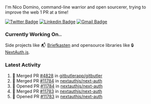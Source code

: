 
I'm Nico Domino, command-line warrior and open sourcerer, trying to improve the web 1 PR at a time!

[![Twitter Badge](https://img.shields.io/badge/-@ndom91-1ca0f1?style=flat-square&labelColor=1ca0f1&logo=twitter&logoColor=white&link=https://twitter.com/ndom91)](https://twitter.com/ndom91) [![Linkedin Badge](https://img.shields.io/badge/-ndom91-blue?style=flat-square&logo=Linkedin&logoColor=white&link=https://www.linkedin.com/in/ndom91/)](https://www.linkedin.com/in/ndom91/) [![Gmail Badge](https://img.shields.io/badge/-yo@ndo.dev-c14438?style=flat-square&logo=mail.ru&logoColor=white&link=mailto:yo@ndo.dev)](mailto:yo@ndo.dev)

### Currently Working On..

Side projects like 📬 [Briefkasten](https://briefkastenhq.com) and opensource libraries like 🔒 [NextAuth.js](https://github.com/nextauthjs/next-auth).

<!--START_SECTION_PROFILE_VIEWS:readme-info-->
<!--END_SECTION_PROFILE_VIEWS:readme-info-->

<!--START_SECTION_DAILY_COMMIT:readme-info-->
<!--END_SECTION_DAILY_COMMIT:readme-info-->

<!--START_SECTION_WEEKLY_COMMIT:readme-info-->
<!--END_SECTION_WEEKLY_COMMIT:readme-info-->

### Latest Activity

<!--START_SECTION:activity-->
1. 🎉 Merged PR [#4828](https://github.com/gitbutlerapp/gitbutler/pull/4828) in [gitbutlerapp/gitbutler](https://github.com/gitbutlerapp/gitbutler)
2. 🎉 Merged PR [#11784](https://github.com/nextauthjs/next-auth/pull/11784) in [nextauthjs/next-auth](https://github.com/nextauthjs/next-auth)
3. 💪 Opened PR [#11784](https://github.com/nextauthjs/next-auth/pull/11784) in [nextauthjs/next-auth](https://github.com/nextauthjs/next-auth)
4. 🎉 Merged PR [#11783](https://github.com/nextauthjs/next-auth/pull/11783) in [nextauthjs/next-auth](https://github.com/nextauthjs/next-auth)
5. 💪 Opened PR [#11783](https://github.com/nextauthjs/next-auth/pull/11783) in [nextauthjs/next-auth](https://github.com/nextauthjs/next-auth)
<!--END_SECTION:activity-->

